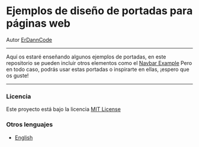 # Ejemplos de diseño de portadas para páginas web

Autor [ErDannCode](https://www.instagram.com/erdanncode/)

---

Aquí os estaré enseñando algunos ejemplos de portadas, en este repositorio se pueden incluir otros elementos como el [Navbar Example]() Pero en todo caso, podrás usar estas portadas o inspirarte en ellas, ¡espero que os guste!

---

### Licencia

Este proyecto está bajo la licencia [MIT License](./LICENSE.md)

### Otros lenguajes

- [English](./README.md)
